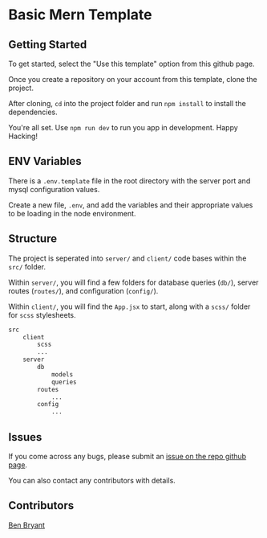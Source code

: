 # Basic Mern Template

## Getting Started

To get started, select the "Use this template" option from this github page.

Once you create a repository on your account from this template, clone the project.

After cloning, `cd` into the project folder and run `npm install` to install the dependencies.

You're all set. Use `npm run dev` to run you app in development. Happy Hacking!

## ENV Variables

There is a `.env.template` file in the root directory with the server port and mysql configuration values.

Create a new file, `.env`, and add the variables and their appropriate values to be loading in the node environment.

## Structure

The project is seperated into `server/` and `client/` code bases within the `src/` folder.

Within `server/`, you will find a few folders for database queries (`db/`), server routes (`routes/`), and configuration (`config/`).

Within `client/`, you will find the `App.jsx` to start, along with a `scss/` folder for `scss` stylesheets.

```txt
src
    client
        scss
        ...
    server
        db
            models
            queries
        routes
            ...
        config
            ...
```

## Issues

If you come across any bugs, please submit an [issue on the repo github page](https://github.com/Bryantellius/basic-mern-template/issues).

You can also contact any contributors with details.

## Contributors

[Ben Bryant]("https://github.com/Bryantellius")
